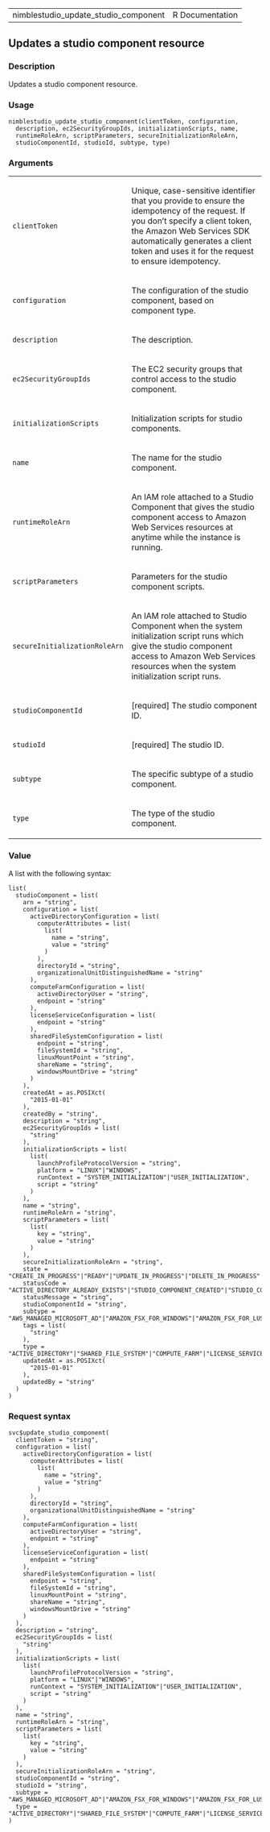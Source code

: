 <table style="width: 100%;">
<tbody>
<tr class="odd">
<td>nimblestudio_update_studio_component</td>
<td style="text-align: right;">R Documentation</td>
</tr>
</tbody>
</table>

## Updates a studio component resource

### Description

Updates a studio component resource.

### Usage

    nimblestudio_update_studio_component(clientToken, configuration,
      description, ec2SecurityGroupIds, initializationScripts, name,
      runtimeRoleArn, scriptParameters, secureInitializationRoleArn,
      studioComponentId, studioId, subtype, type)

### Arguments

<table>
<colgroup>
<col style="width: 35%" />
<col style="width: 65%" />
</colgroup>
<tbody>
<tr class="odd">
<td><code
id="nimblestudio_update_studio_component_:_clientToken">clientToken</code></td>
<td><p>Unique, case-sensitive identifier that you provide to ensure the
idempotency of the request. If you don’t specify a client token, the
Amazon Web Services SDK automatically generates a client token and uses
it for the request to ensure idempotency.</p></td>
</tr>
<tr class="even">
<td><code
id="nimblestudio_update_studio_component_:_configuration">configuration</code></td>
<td><p>The configuration of the studio component, based on component
type.</p></td>
</tr>
<tr class="odd">
<td><code
id="nimblestudio_update_studio_component_:_description">description</code></td>
<td><p>The description.</p></td>
</tr>
<tr class="even">
<td><code
id="nimblestudio_update_studio_component_:_ec2SecurityGroupIds">ec2SecurityGroupIds</code></td>
<td><p>The EC2 security groups that control access to the studio
component.</p></td>
</tr>
<tr class="odd">
<td><code
id="nimblestudio_update_studio_component_:_initializationScripts">initializationScripts</code></td>
<td><p>Initialization scripts for studio components.</p></td>
</tr>
<tr class="even">
<td><code
id="nimblestudio_update_studio_component_:_name">name</code></td>
<td><p>The name for the studio component.</p></td>
</tr>
<tr class="odd">
<td><code
id="nimblestudio_update_studio_component_:_runtimeRoleArn">runtimeRoleArn</code></td>
<td><p>An IAM role attached to a Studio Component that gives the studio
component access to Amazon Web Services resources at anytime while the
instance is running.</p></td>
</tr>
<tr class="even">
<td><code
id="nimblestudio_update_studio_component_:_scriptParameters">scriptParameters</code></td>
<td><p>Parameters for the studio component scripts.</p></td>
</tr>
<tr class="odd">
<td><code
id="nimblestudio_update_studio_component_:_secureInitializationRoleArn">secureInitializationRoleArn</code></td>
<td><p>An IAM role attached to Studio Component when the system
initialization script runs which give the studio component access to
Amazon Web Services resources when the system initialization script
runs.</p></td>
</tr>
<tr class="even">
<td><code
id="nimblestudio_update_studio_component_:_studioComponentId">studioComponentId</code></td>
<td><p>[required] The studio component ID.</p></td>
</tr>
<tr class="odd">
<td><code
id="nimblestudio_update_studio_component_:_studioId">studioId</code></td>
<td><p>[required] The studio ID.</p></td>
</tr>
<tr class="even">
<td><code
id="nimblestudio_update_studio_component_:_subtype">subtype</code></td>
<td><p>The specific subtype of a studio component.</p></td>
</tr>
<tr class="odd">
<td><code
id="nimblestudio_update_studio_component_:_type">type</code></td>
<td><p>The type of the studio component.</p></td>
</tr>
</tbody>
</table>

### Value

A list with the following syntax:

    list(
      studioComponent = list(
        arn = "string",
        configuration = list(
          activeDirectoryConfiguration = list(
            computerAttributes = list(
              list(
                name = "string",
                value = "string"
              )
            ),
            directoryId = "string",
            organizationalUnitDistinguishedName = "string"
          ),
          computeFarmConfiguration = list(
            activeDirectoryUser = "string",
            endpoint = "string"
          ),
          licenseServiceConfiguration = list(
            endpoint = "string"
          ),
          sharedFileSystemConfiguration = list(
            endpoint = "string",
            fileSystemId = "string",
            linuxMountPoint = "string",
            shareName = "string",
            windowsMountDrive = "string"
          )
        ),
        createdAt = as.POSIXct(
          "2015-01-01"
        ),
        createdBy = "string",
        description = "string",
        ec2SecurityGroupIds = list(
          "string"
        ),
        initializationScripts = list(
          list(
            launchProfileProtocolVersion = "string",
            platform = "LINUX"|"WINDOWS",
            runContext = "SYSTEM_INITIALIZATION"|"USER_INITIALIZATION",
            script = "string"
          )
        ),
        name = "string",
        runtimeRoleArn = "string",
        scriptParameters = list(
          list(
            key = "string",
            value = "string"
          )
        ),
        secureInitializationRoleArn = "string",
        state = "CREATE_IN_PROGRESS"|"READY"|"UPDATE_IN_PROGRESS"|"DELETE_IN_PROGRESS"|"DELETED"|"DELETE_FAILED"|"CREATE_FAILED"|"UPDATE_FAILED",
        statusCode = "ACTIVE_DIRECTORY_ALREADY_EXISTS"|"STUDIO_COMPONENT_CREATED"|"STUDIO_COMPONENT_UPDATED"|"STUDIO_COMPONENT_DELETED"|"ENCRYPTION_KEY_ACCESS_DENIED"|"ENCRYPTION_KEY_NOT_FOUND"|"STUDIO_COMPONENT_CREATE_IN_PROGRESS"|"STUDIO_COMPONENT_UPDATE_IN_PROGRESS"|"STUDIO_COMPONENT_DELETE_IN_PROGRESS"|"INTERNAL_ERROR",
        statusMessage = "string",
        studioComponentId = "string",
        subtype = "AWS_MANAGED_MICROSOFT_AD"|"AMAZON_FSX_FOR_WINDOWS"|"AMAZON_FSX_FOR_LUSTRE"|"CUSTOM",
        tags = list(
          "string"
        ),
        type = "ACTIVE_DIRECTORY"|"SHARED_FILE_SYSTEM"|"COMPUTE_FARM"|"LICENSE_SERVICE"|"CUSTOM",
        updatedAt = as.POSIXct(
          "2015-01-01"
        ),
        updatedBy = "string"
      )
    )

### Request syntax

    svc$update_studio_component(
      clientToken = "string",
      configuration = list(
        activeDirectoryConfiguration = list(
          computerAttributes = list(
            list(
              name = "string",
              value = "string"
            )
          ),
          directoryId = "string",
          organizationalUnitDistinguishedName = "string"
        ),
        computeFarmConfiguration = list(
          activeDirectoryUser = "string",
          endpoint = "string"
        ),
        licenseServiceConfiguration = list(
          endpoint = "string"
        ),
        sharedFileSystemConfiguration = list(
          endpoint = "string",
          fileSystemId = "string",
          linuxMountPoint = "string",
          shareName = "string",
          windowsMountDrive = "string"
        )
      ),
      description = "string",
      ec2SecurityGroupIds = list(
        "string"
      ),
      initializationScripts = list(
        list(
          launchProfileProtocolVersion = "string",
          platform = "LINUX"|"WINDOWS",
          runContext = "SYSTEM_INITIALIZATION"|"USER_INITIALIZATION",
          script = "string"
        )
      ),
      name = "string",
      runtimeRoleArn = "string",
      scriptParameters = list(
        list(
          key = "string",
          value = "string"
        )
      ),
      secureInitializationRoleArn = "string",
      studioComponentId = "string",
      studioId = "string",
      subtype = "AWS_MANAGED_MICROSOFT_AD"|"AMAZON_FSX_FOR_WINDOWS"|"AMAZON_FSX_FOR_LUSTRE"|"CUSTOM",
      type = "ACTIVE_DIRECTORY"|"SHARED_FILE_SYSTEM"|"COMPUTE_FARM"|"LICENSE_SERVICE"|"CUSTOM"
    )
